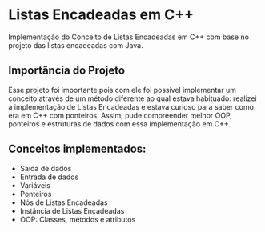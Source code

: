 # Listas Encadeadas em C++

Implementação do Conceito de Listas Encadeadas em C++ com base no projeto das listas encadeadas com Java.

## Importãncia do Projeto

Esse projeto foi importante pois com ele foi possível implementar um conceito através de um método diferente ao qual estava habituado: realizei a implementação de Listas Encadeadas e estava curioso para saber como era em C++ com ponteiros. Assim, pude compreender melhor OOP, ponteiros e estruturas de dados com essa implementação em C++.

## Conceitos implementados:

* Saída de dados
* Entrada de dados
* Variáveis
* Ponteiros
* Nós de Listas Encadeadas
* Instância de Listas Encadeadas
* OOP: Classes, métodos e atributos
